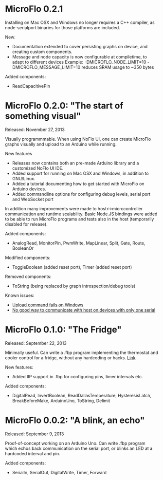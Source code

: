 MicroFlo 0.2.1
===================

Installing on Mac OSX and Windows no longer requires a C++ compiler,
as node-serialport binaries for those platforms are included.

New:
* Documentation extended to cover persisting graphs on device, and creating custom components.
* Message and node capacity is now configurable at compiletime, to adapt to different devices
Example: -DMICROFLO_NODE_LIMIT=10 -DMICROFLO_MESSAGE_LIMIT=10 reduces SRAM usage to ~350 bytes

Added components:
* ReadCapacitivePin

MicroFlo 0.2.0: "The start of something visual"
===============================
Released: November 27, 2013

Visually programmmable. When using NoFlo UI, one can create MicroFlo graphs visually
and upload to an Arduino while running.

New features
* Releases now contains both an pre-made Arduino library and a customized NoFlo UI IDE.
* Added support for running on Mac OSX and Windows, in addition to GNU/Linux.
* Added a tutorial documenting how to get started with MicroFlo on Arduino devices.
* Added commandline options for configuring debug levels, serial port and WebSocket port

In addition many improvements were made to host<->microcontroller communication and runtime scalability.
Basic Node.JS bindings were added to be able to run MicroFlo programs and tests also in the host
(temporarily disabled for release).

Added components:
* AnalogRead, MonitorPin, PwmWrite, MapLinear, Split, Gate, Route, BooleanOr

Modified components:
* ToggleBoolean (added reset port), Timer (added reset port)

Removed components:
* ToString (being replaced by graph introspection/debug tools)

Known issues:
* [Upload command fails on Windows](https://github.com/jonnor/microflo/issues/14)
* [No good way to communicate with host on devices with only one serial](https://github.com/jonnor/microflo/issues/15)

MicroFlo 0.1.0: "The Fridge"
==========================
Released: September 22, 2013

Minimally useful. Can write a .fbp program implementing the thermostat and
cooler control for a fridge, without any hardcoding or hacks.
[Link](http://www.jonnor.com/2013/09/microflo-0-1-0-and-an-arduino-powered-fridge)

New features:
* Added IIP support in .fbp for configuring pins, timer intervals etc.

Added components:
* DigitalRead, InvertBoolean, ReadDallasTemperature, HysteresisLatch,
BreakBeforeMake, ArduinoUno, ToString, Delimit

MicroFlo 0.0.2: "A blink, an echo"
=========================
Released: September 9, 2013

Proof-of-concept working on an Arduino Uno. Can write .fbp program which
echos back communication on the serial port, or blinks an LED at a hardcoded interval and pin.

Added components:
* SerialIn, SerialOut, DigitalWrite, Timer, Forward
